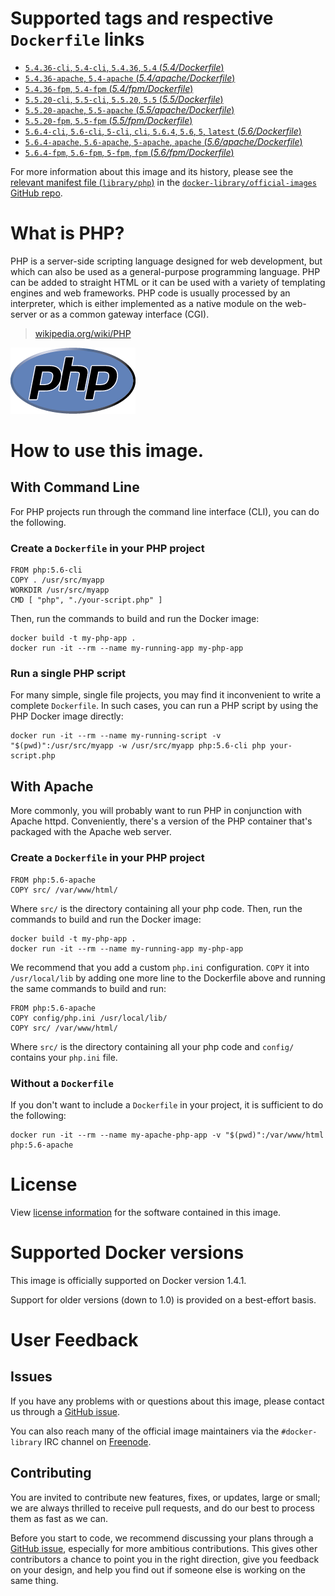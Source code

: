 # Supported tags and respective `Dockerfile` links

- [`5.4.36-cli`, `5.4-cli`, `5.4.36`, `5.4` (*5.4/Dockerfile*)](https://github.com/docker-library/php/blob/5d49ba5861c0245da96132b011c8dbdad8c28188/5.4/Dockerfile)
- [`5.4.36-apache`, `5.4-apache` (*5.4/apache/Dockerfile*)](https://github.com/docker-library/php/blob/5d49ba5861c0245da96132b011c8dbdad8c28188/5.4/apache/Dockerfile)
- [`5.4.36-fpm`, `5.4-fpm` (*5.4/fpm/Dockerfile*)](https://github.com/docker-library/php/blob/5d49ba5861c0245da96132b011c8dbdad8c28188/5.4/fpm/Dockerfile)
- [`5.5.20-cli`, `5.5-cli`, `5.5.20`, `5.5` (*5.5/Dockerfile*)](https://github.com/docker-library/php/blob/5d49ba5861c0245da96132b011c8dbdad8c28188/5.5/Dockerfile)
- [`5.5.20-apache`, `5.5-apache` (*5.5/apache/Dockerfile*)](https://github.com/docker-library/php/blob/5d49ba5861c0245da96132b011c8dbdad8c28188/5.5/apache/Dockerfile)
- [`5.5.20-fpm`, `5.5-fpm` (*5.5/fpm/Dockerfile*)](https://github.com/docker-library/php/blob/5d49ba5861c0245da96132b011c8dbdad8c28188/5.5/fpm/Dockerfile)
- [`5.6.4-cli`, `5.6-cli`, `5-cli`, `cli`, `5.6.4`, `5.6`, `5`, `latest` (*5.6/Dockerfile*)](https://github.com/docker-library/php/blob/5d49ba5861c0245da96132b011c8dbdad8c28188/5.6/Dockerfile)
- [`5.6.4-apache`, `5.6-apache`, `5-apache`, `apache` (*5.6/apache/Dockerfile*)](https://github.com/docker-library/php/blob/5d49ba5861c0245da96132b011c8dbdad8c28188/5.6/apache/Dockerfile)
- [`5.6.4-fpm`, `5.6-fpm`, `5-fpm`, `fpm` (*5.6/fpm/Dockerfile*)](https://github.com/docker-library/php/blob/5d49ba5861c0245da96132b011c8dbdad8c28188/5.6/fpm/Dockerfile)

For more information about this image and its history, please see the [relevant
manifest file
(`library/php`)](https://github.com/docker-library/official-images/blob/master/library/php)
in the [`docker-library/official-images` GitHub
repo](https://github.com/docker-library/official-images).

# What is PHP?

PHP is a server-side scripting language designed for web development, but which
can also be used as a general-purpose programming language. PHP can be added to
straight HTML or it can be used with a variety of templating engines and web
frameworks. PHP code is usually processed by an interpreter, which is either
implemented as a native module on the web-server or as a common gateway
interface (CGI).

> [wikipedia.org/wiki/PHP](http://en.wikipedia.org/wiki/PHP)

![logo](https://raw.githubusercontent.com/docker-library/docs/master/php/logo.png)

# How to use this image.

## With Command Line

For PHP projects run through the command line interface (CLI), you can do the
following.

### Create a `Dockerfile` in your PHP project

    FROM php:5.6-cli
    COPY . /usr/src/myapp
    WORKDIR /usr/src/myapp
    CMD [ "php", "./your-script.php" ]

Then, run the commands to build and run the Docker image:

    docker build -t my-php-app .
    docker run -it --rm --name my-running-app my-php-app

### Run a single PHP script

For many simple, single file projects, you may find it inconvenient to write a
complete `Dockerfile`. In such cases, you can run a PHP script by using the PHP
Docker image directly:

    docker run -it --rm --name my-running-script -v "$(pwd)":/usr/src/myapp -w /usr/src/myapp php:5.6-cli php your-script.php

## With Apache

More commonly, you will probably want to run PHP in conjunction with Apache
httpd. Conveniently, there's a version of the PHP container that's packaged with
the Apache web server.

### Create a `Dockerfile` in your PHP project

    FROM php:5.6-apache
    COPY src/ /var/www/html/

Where `src/` is the directory containing all your php code. Then, run the commands to build and run the Docker image:

    docker build -t my-php-app .
    docker run -it --rm --name my-running-app my-php-app

We recommend that you add a custom `php.ini` configuration. `COPY` it into
`/usr/local/lib` by adding one more line to the Dockerfile above and running the
same commands to build and run:

    FROM php:5.6-apache
    COPY config/php.ini /usr/local/lib/
    COPY src/ /var/www/html/

Where `src/` is the directory containing all your php code and `config/`
contains your `php.ini` file.

### Without a `Dockerfile`

If you don't want to include a `Dockerfile` in your project, it is sufficient to
do the following:

    docker run -it --rm --name my-apache-php-app -v "$(pwd)":/var/www/html php:5.6-apache

# License

View [license information](http://php.net/license/)
for the software contained in this image.

# Supported Docker versions

This image is officially supported on Docker version 1.4.1.

Support for older versions (down to 1.0) is provided on a best-effort basis.

# User Feedback

## Issues

If you have any problems with or questions about this image, please contact us
 through a [GitHub issue](https://github.com/docker-library/php/issues).

You can also reach many of the official image maintainers via the
`#docker-library` IRC channel on [Freenode](https://freenode.net).

## Contributing

You are invited to contribute new features, fixes, or updates, large or small;
we are always thrilled to receive pull requests, and do our best to process them
as fast as we can.

Before you start to code, we recommend discussing your plans 
through a [GitHub issue](https://github.com/docker-library/php/issues), especially for more ambitious
contributions. This gives other contributors a chance to point you in the right
direction, give you feedback on your design, and help you find out if someone
else is working on the same thing.
